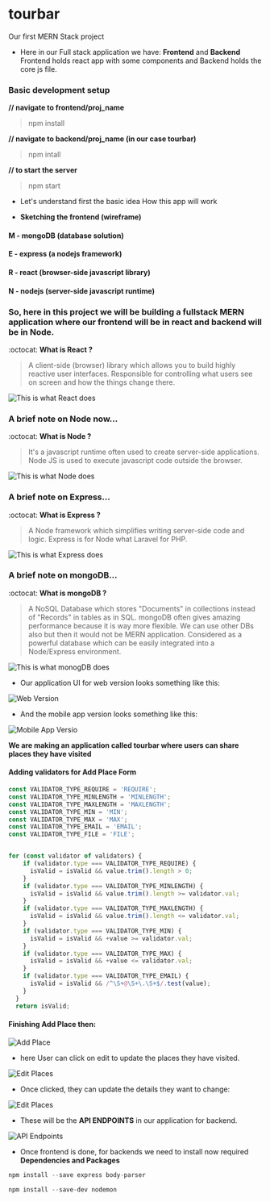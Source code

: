 # tourbar
Our first MERN Stack project 

- Here in our Full stack application we have: **Frontend** and **Backend**
  Frontend holds react app with some components
  and Backend holds the core js file.

### Basic development setup
  
  __// navigate to frontend/proj_name__
  > npm install 

  __// navigate to backend/proj_name (in our case tourbar)__
  > npm intall 

  __// to start the server__
  > npm start


- Let's understand first the basic idea How this app will work


- **Sketching the frontend (wireframe)** 
 

#### M - mongoDB (database solution)
#### E - express (a nodejs framework)
#### R - react (browser-side javascript library)
#### N - nodejs (server-side javascript runtime)

### So, here in this project we will be building a fullstack MERN application where our frontend will be in react and backend will be in Node.

 :octocat: **What is React ?**

 > A client-side (browser) library which allows you to build highly reactive user interfaces.
 > Responsible for controlling what users see on screen and how the things change there.

  ![This is what React does](https://github.com/madhav06/projectImages/blob/master/react.png)

### A brief note on Node now...

 :octocat: **What is Node ?**

 > It's a javascript runtime often used to create server-side applications.
 > Node JS is used to execute javascript code outside the browser.

  ![This is what Node does](https://github.com/madhav06/projectImages/blob/master/node.png)


### A brief note on Express...
 :octocat: **What is Express ?**

 > A Node framework which simplifies writing server-side code and logic.
 > Express is for Node what Laravel for PHP.

  ![This is what Express does](https://github.com/madhav06/projectImages/blob/master/express.png)

### A brief note on mongoDB...

 :octocat: **What is mongoDB ?**

 > A NoSQL Database which stores "Documents" in collections instead of "Records" in tables as in SQL.
 > mongoDB often gives amazing performance because it is way more flexible.
 > We can use other DBs also but then it would not be MERN application.
 > Considered as a powerful database which can be easily integrated into a Node/Express environment.

  ![This is what monogDB does](https://github.com/madhav06/projectImages/blob/master/mongo.png)



- Our application UI for web version looks something like this:

![Web Version](https://github.com/madhav06/projectImages/blob/master/Screenshot%202020-10-19%20at%209.27.09%20AM.png)


- And the mobile app version looks something like this:

![Mobile App Versio](https://github.com/madhav06/projectImages/blob/master/Screenshot%202020-10-19%20at%209.27.34%20AM.png)

__We are making an application called **tourbar** where users can share places they have visited__

#### Adding validators for **Add Place Form** 

```Javascript
const VALIDATOR_TYPE_REQUIRE = 'REQUIRE';
const VALIDATOR_TYPE_MINLENGTH = 'MINLENGTH';
const VALIDATOR_TYPE_MAXLENGTH = 'MAXLENGTH';
const VALIDATOR_TYPE_MIN = 'MIN';
const VALIDATOR_TYPE_MAX = 'MAX';
const VALIDATOR_TYPE_EMAIL = 'EMAIL';
const VALIDATOR_TYPE_FILE = 'FILE';


for (const validator of validators) {
    if (validator.type === VALIDATOR_TYPE_REQUIRE) {
      isValid = isValid && value.trim().length > 0;
    }
    if (validator.type === VALIDATOR_TYPE_MINLENGTH) {
      isValid = isValid && value.trim().length >= validator.val;
    }
    if (validator.type === VALIDATOR_TYPE_MAXLENGTH) {
      isValid = isValid && value.trim().length <= validator.val;
    }
    if (validator.type === VALIDATOR_TYPE_MIN) {
      isValid = isValid && +value >= validator.val;
    }
    if (validator.type === VALIDATOR_TYPE_MAX) {
      isValid = isValid && +value <= validator.val;
    }
    if (validator.type === VALIDATOR_TYPE_EMAIL) {
      isValid = isValid && /^\S+@\S+\.\S+$/.test(value);
    }
  }
  return isValid;
```


#### Finishing Add Place then:

![Add Place](https://github.com/madhav06/projectImages/blob/master/addform.png)

- here User can click on edit to update the places they have visited.

![Edit Places](https://github.com/madhav06/projectImages/blob/master/editPlace1.png)

- Once clicked, they can update the details they want to change:

![Edit Places](https://github.com/madhav06/projectImages/blob/master/editPlace2.png)

- These will be the **API ENDPOINTS** in our application for backend.

![API Endpoints](https://github.com/madhav06/projectImages/blob/master/api_endpoints.png)

- Once frontend is done, for backends we need to install now required **Dependencies and Packages**

```Javascript
npm install --save express body-parser

npm install --save-dev nodemon

```

